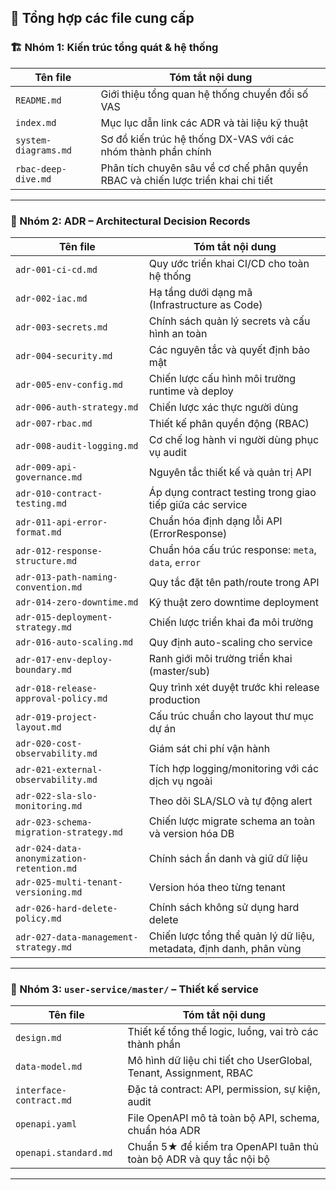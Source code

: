 ## 📁 Tổng hợp các file cung cấp

### 🏗️ Nhóm 1: Kiến trúc tổng quát & hệ thống

| Tên file                     | Tóm tắt nội dung                                                                 |
|-----------------------------|-----------------------------------------------------------------------------------|
| `README.md`                 | Giới thiệu tổng quan hệ thống chuyển đổi số VAS                                  |
| `index.md`                  | Mục lục dẫn link các ADR và tài liệu kỹ thuật                                    |
| `system-diagrams.md`        | Sơ đồ kiến trúc hệ thống DX-VAS với các nhóm thành phần chính                    |
| `rbac-deep-dive.md`         | Phân tích chuyên sâu về cơ chế phân quyền RBAC và chiến lược triển khai chi tiết |

---

### 📄 Nhóm 2: ADR – Architectural Decision Records

| Tên file                              | Tóm tắt nội dung                                                               |
|--------------------------------------|---------------------------------------------------------------------------------|
| `adr-001-ci-cd.md`                   | Quy ước triển khai CI/CD cho toàn hệ thống                                    |
| `adr-002-iac.md`                     | Hạ tầng dưới dạng mã (Infrastructure as Code)                                  |
| `adr-003-secrets.md`                 | Chính sách quản lý secrets và cấu hình an toàn                                 |
| `adr-004-security.md`                | Các nguyên tắc và quyết định bảo mật                                           |
| `adr-005-env-config.md`             | Chiến lược cấu hình môi trường runtime và deploy                               |
| `adr-006-auth-strategy.md`          | Chiến lược xác thực người dùng                                                 |
| `adr-007-rbac.md`                   | Thiết kế phân quyền động (RBAC)                                               |
| `adr-008-audit-logging.md`          | Cơ chế log hành vi người dùng phục vụ audit                                    |
| `adr-009-api-governance.md`         | Nguyên tắc thiết kế và quản trị API                                            |
| `adr-010-contract-testing.md`       | Áp dụng contract testing trong giao tiếp giữa các service                      |
| `adr-011-api-error-format.md`       | Chuẩn hóa định dạng lỗi API (ErrorResponse)                                    |
| `adr-012-response-structure.md`     | Chuẩn hóa cấu trúc response: `meta`, `data`, `error`                           |
| `adr-013-path-naming-convention.md` | Quy tắc đặt tên path/route trong API                                           |
| `adr-014-zero-downtime.md`          | Kỹ thuật zero downtime deployment                                              |
| `adr-015-deployment-strategy.md`    | Chiến lược triển khai đa môi trường                                            |
| `adr-016-auto-scaling.md`           | Quy định auto-scaling cho service                                              |
| `adr-017-env-deploy-boundary.md`    | Ranh giới môi trường triển khai (master/sub)                                   |
| `adr-018-release-approval-policy.md`| Quy trình xét duyệt trước khi release production                               |
| `adr-019-project-layout.md`         | Cấu trúc chuẩn cho layout thư mục dự án                                        |
| `adr-020-cost-observability.md`     | Giám sát chi phí vận hành                                                      |
| `adr-021-external-observability.md` | Tích hợp logging/monitoring với các dịch vụ ngoài                              |
| `adr-022-sla-slo-monitoring.md`     | Theo dõi SLA/SLO và tự động alert                                              |
| `adr-023-schema-migration-strategy.md`| Chiến lược migrate schema an toàn và version hóa DB                         |
| `adr-024-data-anonymization-retention.md` | Chính sách ẩn danh và giữ dữ liệu                                           |
| `adr-025-multi-tenant-versioning.md`| Version hóa theo từng tenant                                                   |
| `adr-026-hard-delete-policy.md`     | Chính sách không sử dụng hard delete                                           |
| `adr-027-data-management-strategy.md`| Chiến lược tổng thể quản lý dữ liệu, metadata, định danh, phân vùng           |

---

### 🔧 Nhóm 3: `user-service/master/` – Thiết kế service

| Tên file                  | Tóm tắt nội dung                                                          |
|---------------------------|---------------------------------------------------------------------------|
| `design.md`              | Thiết kế tổng thể logic, luồng, vai trò các thành phần                    |
| `data-model.md`          | Mô hình dữ liệu chi tiết cho UserGlobal, Tenant, Assignment, RBAC         |
| `interface-contract.md`  | Đặc tả contract: API, permission, sự kiện, audit                          |
| `openapi.yaml`           | File OpenAPI mô tả toàn bộ API, schema, chuẩn hóa ADR                    |
| `openapi.standard.md`    | Chuẩn 5★ để kiểm tra OpenAPI tuân thủ toàn bộ ADR và quy tắc nội bộ       |

---

